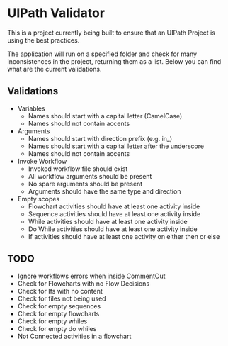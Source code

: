 # UIPath Validator

This is a project currently being built to ensure that an UIPath Project is using the best practices.

The application will run on a specified folder and check for many inconsistences in the project, returning them as a list. Below you can find what are the current validations.

## Validations

- Variables
  - Names should start with a capital letter (CamelCase)
  - Names should not contain accents
- Arguments
  - Names should start with direction prefix (e.g. in_)
  - Names should start with a capital letter after the underscore
  - Names should not contain accents
- Invoke Workflow
  - Invoked workflow file should exist
  - All workflow arguments should be present
  - No spare arguments should be present
  - Arguments should have the same type and direction
- Empty scopes
  - Flowchart activities should have at least one activity inside
  - Sequence activities should have at least one activity inside
  - While activities should have at least one activity inside
  - Do While activities should have at least one activity inside
  - If activities should have at least one activity on either then or else

## TODO

- Ignore workflows errors when inside CommentOut
- Check for Flowcharts with no Flow Decisions
- Check for Ifs with no content
- Check for files not being used
- Check for empty sequences
- Check for empty flowcharts
- Check for empty whiles
- Check for empty do whiles
- Not Connected activities in a flowchart